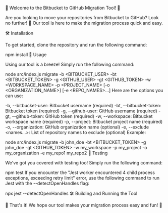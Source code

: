 🎉 Welcome to the Bitbucket to GitHub Migration Tool! 🚀

Are you looking to move your repositories from Bitbucket to GitHub? Look no further! 🙌 Our tool is here to make the migration process quick and easy.

🛠️ Installation

To get started, clone the repository and run the following command:

npm install
🚀 Usage

Using our tool is a breeze! Simply run the following command:

node src/index.js migrate -b <BITBUCKET_USER> -bt <BITBUCKET_TOKEN> -g <GITHUB_USER> -gt <GITHUB_TOKEN> -w <WORKSPACE_NAME> -p <PROJECT_NAME> [-o <ORGANIZATION_NAME>] [-e <REPO_NAMES>...]
Here are the options you can use:

-b, --bitbucket-user: Bitbucket username (required)
-bt, --bitbucket-token: Bitbucket token (required)
-g, --github-user: GitHub username (required)
-gt, --github-token: GitHub token (required)
-w, --workspace: Bitbucket workspace name (required)
-p, --project: Bitbucket project name (required)
-o, --organization: GitHub organization name (optional)
-e, --exclude <names...>: List of repository names to exclude (optional)
Example:

node src/index.js migrate -b john_doe -bt <BITBUCKET_TOKEN> -g john_doe -gt <GITHUB_TOKEN> -w my_workspace -p my_project -o my_organization -e my_repo1 my_repo2
🧪 Testing

We've got you covered with testing too! Simply run the following command:

npm test
If you encounter the "Jest worker encountered 4 child process exceptions, exceeding retry limit" error, use the following command to run Jest with the --detectOpenHandles flag:

npx jest --detectOpenHandles
🛠️ Building and Running the Tool

👋 That's it! We hope our tool makes your migration process easy and fun! 🎉
